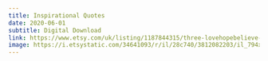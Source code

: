 ```yaml
---
title: Inspirational Quotes
date: 2020-06-01
subtitle: Digital Download
link: https://www.etsy.com/uk/listing/1187844315/three-lovehopebelieve-digital-wall-art
image: https://i.etsystatic.com/34641093/r/il/28c740/3812082203/il_794xN.3812082203_r02x.jpg
---
```

